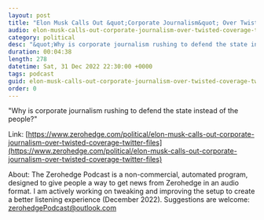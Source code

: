 ```yaml
---
layout: post
title: "Elon Musk Calls Out &quot;Corporate Journalism&quot; Over Twisted Coverage Of His 'Twitter Files'"
audio: elon-musk-calls-out-corporate-journalism-over-twisted-coverage-twitter-files-2
category: political
desc: "&quot;Why is corporate journalism rushing to defend the state instead of the people?&quot;"
duration: 00:04:38
length: 278
datetime: Sat, 31 Dec 2022 22:30:00 +0000
tags: podcast
guid: elon-musk-calls-out-corporate-journalism-over-twisted-coverage-twitter-files-0
order: 0
---
```

&quot;Why is corporate journalism rushing to defend the state instead of the people?&quot;

Link: [https://www.zerohedge.com/political/elon-musk-calls-out-corporate-journalism-over-twisted-coverage-twitter-files](https://www.zerohedge.com/political/elon-musk-calls-out-corporate-journalism-over-twisted-coverage-twitter-files)

About: The Zerohedge Podcast is a non-commercial, automated program, designed to give people a way to get news from Zerohedge in an audio format.  I am actively working on tweaking and improving the setup to create a better listening experience (December 2022).  Suggestions are welcome: [zerohedgePodcast@outlook.com](mailto:zerohedgePodcast@outlook.com)